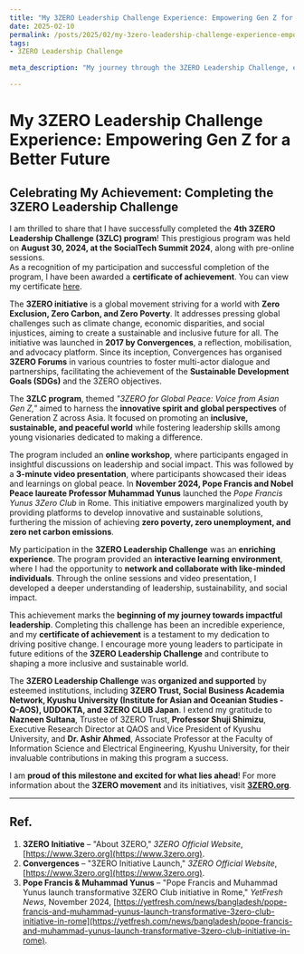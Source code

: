 ```yaml
---
title: "My 3ZERO Leadership Challenge Experience: Empowering Gen Z for a Better Future"
date: 2025-02-10
permalink: /posts/2025/02/my-3zero-leadership-challenge-experience-empowering-gen-z-for-a-better-future/
tags:
- 3ZERO Leadership Challenge

meta_description: "My journey through the 3ZERO Leadership Challenge, empowering Gen Z for a sustainable and inclusive future. Discover its impact on leadership and social change."

---
```


# My 3ZERO Leadership Challenge Experience: Empowering Gen Z for a Better Future  

## Celebrating My Achievement: Completing the 3ZERO Leadership Challenge  

I am thrilled to share that I have successfully completed the **4th 3ZERO Leadership Challenge (3ZLC) program**! This prestigious program was held on **August 30, 2024, at the SocialTech Summit 2024**, along with pre-online sessions.  
As a recognition of my participation and successful completion of the program, I have been awarded a **certificate of achievement**. You can view my certificate [here](/files/3ZeroClub/Certificate.pdf).  


The **3ZERO initiative** is a global movement striving for a world with **Zero Exclusion, Zero Carbon, and Zero Poverty**. It addresses pressing global challenges such as climate change, economic disparities, and social injustices, aiming to create a sustainable and inclusive future for all. The initiative was launched in **2017 by Convergences**, a reflection, mobilisation, and advocacy platform. Since its inception, Convergences has organised **3ZERO Forums** in various countries to foster multi-actor dialogue and partnerships, facilitating the achievement of the **Sustainable Development Goals (SDGs)** and the 3ZERO objectives.  

The **3ZLC program**, themed *"3ZERO for Global Peace: Voice from Asian Gen Z,"* aimed to harness the **innovative spirit and global perspectives** of Generation Z across Asia. It focused on promoting an **inclusive, sustainable, and peaceful world** while fostering leadership skills among young visionaries dedicated to making a difference.  

The program included an **online workshop**, where participants engaged in insightful discussions on leadership and social impact. This was followed by a **3-minute video presentation**, where participants showcased their ideas and learnings on global peace. In **November 2024, Pope Francis and Nobel Peace laureate Professor Muhammad Yunus** launched the *Pope Francis Yunus 3Zero Club* in Rome. This initiative empowers marginalized youth by providing platforms to develop innovative and sustainable solutions, furthering the mission of achieving **zero poverty, zero unemployment, and zero net carbon emissions**.  

My participation in the **3ZERO Leadership Challenge** was an **enriching experience**. The program provided an **interactive learning environment**, where I had the opportunity to **network and collaborate with like-minded individuals**. Through the online sessions and video presentation, I developed a deeper understanding of leadership, sustainability, and social impact.  

This achievement marks the **beginning of my journey towards impactful leadership**. Completing this challenge has been an incredible experience, and my **certificate of achievement** is a testament to my dedication to driving positive change. I encourage more young leaders to participate in future editions of the **3ZERO Leadership Challenge** and contribute to shaping a more inclusive and sustainable world.  

The **3ZERO Leadership Challenge** was **organized and supported** by esteemed institutions, including **3ZERO Trust, Social Business Academia Network, Kyushu University (Institute for Asian and Oceanian Studies - Q-AOS), UDDOKTA, and 3ZERO CLUB Japan**. I extend my gratitude to **Nazneen Sultana**, Trustee of 3ZERO Trust, **Professor Shuji Shimizu**, Executive Research Director at QAOS and Vice President of Kyushu University, and **Dr. Ashir Ahmed**, Associate Professor at the Faculty of Information Science and Electrical Engineering, Kyushu University, for their invaluable contributions in making this program a success.  

I am **proud of this milestone and excited for what lies ahead**! For more information about the **3ZERO movement** and its initiatives, visit **[3ZERO.org](https://www.3zero.org)**.  

---

## Ref.

1. **3ZERO Initiative** – "About 3ZERO," *3ZERO Official Website*, [https://www.3zero.org](https://www.3zero.org). 
2. **Convergences** – "3ZERO Initiative Launch," *3ZERO Official Website*, [https://www.3zero.org](https://www.3zero.org).  
3. **Pope Francis & Muhammad Yunus** – "Pope Francis and Muhammad Yunus launch transformative 3ZERO Club initiative in Rome," *YetFresh News*, November 2024, [https://yetfresh.com/news/bangladesh/pope-francis-and-muhammad-yunus-launch-transformative-3zero-club-initiative-in-rome](https://yetfresh.com/news/bangladesh/pope-francis-and-muhammad-yunus-launch-transformative-3zero-club-initiative-in-rome). 
